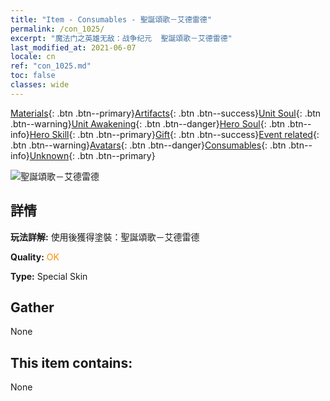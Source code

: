 ```yaml
---
title: "Item - Consumables - 聖誕頌歌－艾德雷德"
permalink: /con_1025/
excerpt: "魔法门之英雄无敌：战争纪元  聖誕頌歌－艾德雷德"
last_modified_at: 2021-06-07
locale: cn
ref: "con_1025.md"
toc: false
classes: wide
---
```

 [Materials](/ItemsCN/){: .btn .btn--primary}[Artifacts](/ItemsCN/Artifacts/){: .btn .btn--success}[Unit Soul](/ItemsCN/UnitSoul/){: .btn .btn--warning}[Unit Awakening](/ItemsCN/UnitAwakening/){: .btn .btn--danger}[Hero Soul](/ItemsCN/HeroSoul/){: .btn .btn--info}[Hero Skill](/ItemsCN/HeroSkill/){: .btn .btn--primary}[Gift](/ItemsCN/Gift/){: .btn .btn--success}[Event related](/ItemsCN/Events/){: .btn .btn--warning}[Avatars](/ItemsCN/Avatars/){: .btn .btn--danger}[Consumables](/ItemsCN/Consumables/){: .btn .btn--info}[Unknown](/ItemsCN/Unknown/){: .btn .btn--primary}

 ![聖誕頌歌－艾德雷德](/images/h/h_Adelaide6.jpg)

## 詳情
 **玩法詳解:** 使用後獲得塗裝：聖誕頌歌－艾德雷德

 **Quality:** <span style="color: #FF8C00">OK</span>

 **Type:** Special Skin

## Gather

  None

## This item contains:

  None

